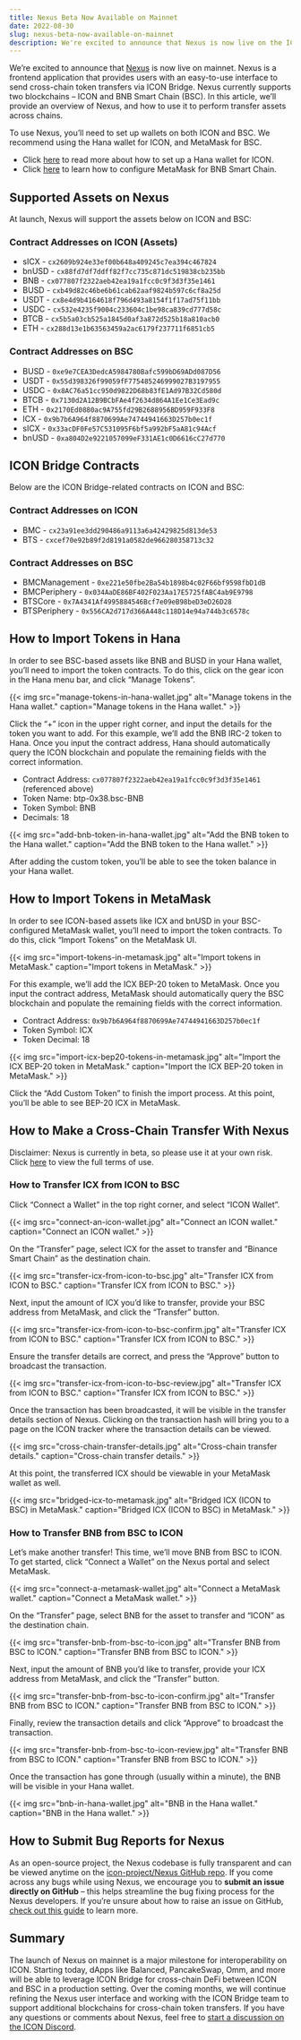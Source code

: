 ```yaml
---
title: Nexus Beta Now Available on Mainnet
date: 2022-08-30
slug: nexus-beta-now-available-on-mainnet
description: We're excited to announce that Nexus is now live on the ICON mainnet with support for BNB Smart Chain.
---
```


We’re excited to announce that [Nexus](https://nexusportal.io) is now live on mainnet. Nexus is a frontend application that provides users with an easy-to-use interface to send cross-chain token transfers via ICON Bridge. Nexus currently supports two blockchains – ICON and BNB Smart Chain (BSC). In this article, we’ll provide an overview of Nexus, and how to use it to perform transfer assets across chains.

To use Nexus, you’ll need to set up wallets on both ICON and BSC. We recommend using the Hana wallet for ICON, and MetaMask for BSC.

* Click [here](https://icon.community/blog/2022/icon-wallet/) to read more about how to set up a Hana wallet for ICON.
* Click [here](https://academy.binance.com/en/articles/connecting-metamask-to-binance-smart-chain) to learn how to configure MetaMask for BNB Smart Chain.

## Supported Assets on Nexus

At launch, Nexus will support the assets below on ICON and BSC:

### Contract Addresses on ICON (Assets)

* sICX - `cx2609b924e33ef00b648a409245c7ea394c467824`
* bnUSD - `cx88fd7df7ddff82f7cc735c871dc519838cb235bb`
* BNB - `cx077807f2322aeb42ea19a1fcc0c9f3d3f35e1461`
* BUSD - `cxb49d82c46be6b61cab62aaf9824b597c6cf8a25d`
* USDT - `cx8e4d9b4164618f796d493a8154f1f17ad75f11bb`
* USDC - `cx532e4235f9004c233604c1be98ca839cd777d58c`
* BTCB - `cx5b5a03cb525a1845d0af3a872d525b18a810acb0`
* ETH - `cx288d13e1b63563459a2ac6179f237711f6851cb5`

### Contract Addresses on BSC

* BUSD - `0xe9e7CEA3DedcA5984780Bafc599bD69ADd087D56`
* USDT - `0x55d398326f99059fF775485246999027B3197955`
* USDC - `0x8AC76a51cc950d9822D68b83fE1Ad97B32Cd580d`
* BTCB - `0x7130d2A12B9BCbFAe4f2634d864A1Ee1Ce3Ead9c`
* ETH - `0x2170Ed0880ac9A755fd29B2688956BD959F933F8`
* ICX - `0x9b7b6A964f8870699Ae74744941663D257b0ec1f`
* sICX - `0x33acDF0Fe57C531095F6bf5a992bF5aA81c94Acf`
* bnUSD - `0xa804D2e9221057099eF331AE1c0D6616cC27d770`

## ICON Bridge Contracts

Below are the ICON Bridge-related contracts on ICON and BSC:

### Contract Addresses on ICON

* BMC - `cx23a91ee3dd290486a9113a6a42429825d813de53`
* BTS - `cxcef70e92b89f2d8191a0582de966280358713c32`

### Contract Addresses on BSC

* BMCManagement - `0xe221e50fbe2Ba54b1898b4c02F66bf9598fbD1dB`
* BMCPeriphery - `0x034AaDE86BF402F023Aa17E5725fABC4ab9E9798`
* BTSCore - `0x7A4341Af4995884546Bcf7e09eB98beD3eD26D28`
* BTSPeriphery - `0x556CA2d717d366A448c118D14e94a744b3c6578c`

## How to Import Tokens in Hana

In order to see BSC-based assets like BNB and BUSD in your Hana wallet, you’ll need to import the token contracts. To do this, click on the gear icon in the Hana menu bar, and click “Manage Tokens”.

{{< img src="manage-tokens-in-hana-wallet.jpg" alt="Manage tokens in the Hana wallet." caption="Manage tokens in the Hana wallet." >}}

Click the “+” icon in the upper right corner, and input the details for the token you want to add. For this example, we’ll add the BNB IRC-2 token to Hana. Once you input the contract address, Hana should automatically query the ICON blockchain and populate the remaining fields with the correct information.

* Contract Address: `cx077807f2322aeb42ea19a1fcc0c9f3d3f35e1461` (referenced above)
* Token Name: btp-0x38.bsc-BNB
* Token Symbol: BNB
* Decimals: 18

{{< img src="add-bnb-token-in-hana-wallet.jpg" alt="Add the BNB token to the Hana wallet." caption="Add the BNB token to the Hana wallet." >}}

After adding the custom token, you’ll be able to see the token balance in your Hana wallet.

## How to Import Tokens in MetaMask

In order to see ICON-based assets like ICX and bnUSD in your BSC-configured MetaMask wallet, you’ll need to import the token contracts. To do this, click “Import Tokens” on the MetaMask UI.

{{< img src="import-tokens-in-metamask.jpg" alt="Import tokens in MetaMask." caption="Import tokens in MetaMask." >}}

For this example, we’ll add the ICX BEP-20 token to MetaMask. Once you input the contract address, MetaMask should automatically query the BSC blockchain and populate the remaining fields with the correct information.

* Contract Address: `0x9b7b6A964f8870699Ae74744941663D257b0ec1f`
* Token Symbol: ICX
* Token Decimal: 18

{{< img src="import-icx-bep20-tokens-in-metamask.jpg" alt="Import the ICX BEP-20 token in MetaMask." caption="Import the ICX BEP-20 token in MetaMask." >}}

Click the “Add Custom Token” to finish the import process. At this point, you’ll be able to see BEP-20 ICX in MetaMask.

## How to Make a Cross-Chain Transfer With Nexus

Disclaimer: Nexus is currently in beta, so please use it at your own risk. Click [here](https://testnet.nexusportal.io/terms-of-use) to view the full terms of use.

### How to Transfer ICX from ICON to BSC

Click “Connect a Wallet” in the top right corner, and select “ICON Wallet”.

{{< img src="connect-an-icon-wallet.jpg" alt="Connect an ICON wallet." caption="Connect an ICON wallet." >}}

On the “Transfer” page, select ICX for the asset to transfer and “Binance Smart Chain” as the destination chain.

{{< img src="transfer-icx-from-icon-to-bsc.jpg" alt="Transfer ICX from ICON to BSC." caption="Transfer ICX from ICON to BSC." >}}

Next, input the amount of ICX you’d like to transfer, provide your BSC address from MetaMask, and click the “Transfer” button.

{{< img src="transfer-icx-from-icon-to-bsc-confirm.jpg" alt="Transfer ICX from ICON to BSC." caption="Transfer ICX from ICON to BSC." >}}

Ensure the transfer details are correct, and press the “Approve” button to broadcast the transaction.

{{< img src="transfer-icx-from-icon-to-bsc-review.jpg" alt="Transfer ICX from ICON to BSC." caption="Transfer ICX from ICON to BSC." >}}

Once the transaction has been broadcasted, it will be visible in the transfer details section of Nexus. Clicking on the transaction hash will bring you to a page on the ICON tracker where the transaction details can be viewed.

{{< img src="cross-chain-transfer-details.jpg" alt="Cross-chain transfer details." caption="Cross-chain transfer details." >}}

At this point, the transferred ICX should be viewable in your MetaMask wallet as well.

{{< img src="bridged-icx-to-metamask.jpg" alt="Bridged ICX (ICON to BSC) in MetaMask." caption="Bridged ICX (ICON to BSC) in MetaMask." >}}

### How to Transfer BNB from BSC to ICON

Let’s make another transfer! This time, we’ll move BNB from BSC to ICON. To get started, click “Connect a Wallet” on the Nexus portal and select MetaMask.

{{< img src="connect-a-metamask-wallet.jpg" alt="Connect a MetaMask wallet." caption="Connect a MetaMask wallet." >}}

On the “Transfer” page, select BNB for the asset to transfer and “ICON” as the destination chain.

{{< img src="transfer-bnb-from-bsc-to-icon.jpg" alt="Transfer BNB from BSC to ICON." caption="Transfer BNB from BSC to ICON." >}}

Next, input the amount of BNB you’d like to transfer, provide your ICX address from MetaMask, and click the “Transfer” button.

{{< img src="transfer-bnb-from-bsc-to-icon-confirm.jpg" alt="Transfer BNB from BSC to ICON." caption="Transfer BNB from BSC to ICON." >}}

Finally, review the transaction details and click “Approve” to broadcast the transaction.

{{< img src="transfer-bnb-from-bsc-to-icon-review.jpg" alt="Transfer BNB from BSC to ICON." caption="Transfer BNB from BSC to ICON." >}}

Once the transaction has gone through (usually within a minute), the BNB will be visible in your Hana wallet.

{{< img src="bnb-in-hana-wallet.jpg" alt="BNB in the Hana wallet." caption="BNB in the Hana wallet." >}}

## How to Submit Bug Reports for Nexus

As an open-source project, the Nexus codebase is fully transparent and can be viewed anytime on the [icon-project/Nexus GitHub repo](https://github.com/icon-project/Nexus). If you come across any bugs while using Nexus, we encourage you to **submit an issue directly on GitHub** – this helps streamline the bug fixing process for the Nexus developers. If you’re unsure about how to raise an issue on GitHub, [check out this guide](https://docs.github.com/en/issues/tracking-your-work-with-issues/creating-an-issue) to learn more.

## Summary

The launch of Nexus on mainnet is a major milestone for interoperability on ICON. Starting today, dApps like Balanced, PancakeSwap, Omm, and more will be able to leverage ICON Bridge for cross-chain DeFi between ICON and BSC in a production setting. Over the coming months, we will continue refining the Nexus user interface and working with the ICON Bridge team to support additional blockchains for cross-chain token transfers. If you have any questions or comments about Nexus, feel free to [start a discussion on the ICON Discord](https://discord.com/invite/7a75Hf3cFm).